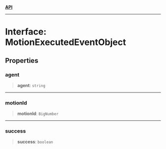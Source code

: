 [**API**](../../../README.md)

***

# Interface: MotionExecutedEventObject

## Properties

### agent

> **agent**: `string`

***

### motionId

> **motionId**: `BigNumber`

***

### success

> **success**: `boolean`
